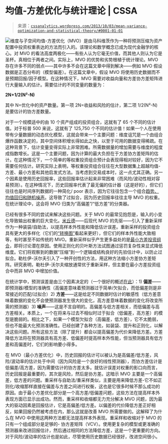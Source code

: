 <!--yml

分类：未分类

日期：2024-05-12 17:58:08

-->

# 均值-方差优化与统计理论 | CSSA

> 来源：[`cssanalytics.wordpress.com/2013/10/03/mean-variance-optimization-and-statistical-theory/#0001-01-01`](https://cssanalytics.wordpress.com/2013/10/03/mean-variance-optimization-and-statistical-theory/#0001-01-01)

![维度与子空间](https://cssanalytics.files.wordpress.com/2013/10/dimensions-and-subspace.png)均值-方差优化（MVO）是由马科维茨作为一种将预测压缩为资产配置中投资权重表达的方法而引入的。该理论和数学概念已成为现代金融学的核心。对 MVO 的看法高度两极化——有些人认为它毫无价值，而其他人则认为它是圣杯。真相位于两者之间。实际上，MVO 的优势和劣势根植于统计理论。MVO 存在许多不同的弱点——其中许多不会在这篇文章中得到解决——例如 MVO 假设数据是正态分布的（模型偏差）。在这篇文章中，假设 MVO 将使用历史数据而不是预期回报/因子模型。在这种情况下，MVO 需要对收益向量和方差协方差矩阵进行大量输入的估计。需要估计的不同变量的数量为：

**2N+1/2(N²-N)**

其中 N=优化中的资产数量。第一项 2N=收益和风险的估计，第二项 1/2(N²-N) 是要估计的协方差数量。

对于一个规模适中的由 10 个资产组成的投资组合，这就有了 65 个不同的估计值。对于标普 500 来说，这就有了 125,750 个不同的估计值！如果一个人在使用带有少量数据的动态优化模型，这就会带来一个主要问题：维度诅咒是一个由组合爆炸函数决定的，其中空间体积增长得如此之快，以至于可用的数据变得稀疏。在这种背景下，估计变量变得实际上非常困难。所需数据量的增加需要与维度的程度成指数增长。这是一个主要问题，因为计算的最大负担在于方差协方差矩阵的估计。在这种情况下，一个简单的等权重投资组合预计会表现得相对较好，因为它不需要任何估计。研究实际上表明，等权重投资组合往往在大型数据集上超越均值-方差、最小方差和其他启发式方法。当考虑到交易成本时，这一点尤其正确。另一个因素是使用历史回报率，这些回报率估计起来非常困难（而风险/波动性相对容易预测）。在这种情况下，历史回报率代表了最无偏的估计器（这是好的），但它们往往也是时间序列数据的一种简化/ poor 表示，因为它往往包含一个组合[趋势、均值回归和随机噪声](https://cssanalytics.wordpress.com/2013/04/23/filtering-white-noise/ "Filtering White Noise")。这导致了过拟合，因为历史回报率往往主导 MVO 的权重。在统计理论中，这会将 MVO 归类为“高偏差”/“低方差”的分类器。

已经有很多不同的尝试来解决这些问题。关于 MVO 的最常见抱怨是，输入的小变化导致输出权重的巨大变化。[米丘德](http://www.newfrontieradvisors.com/Research/ResearchHistory/MichaudOptimization.html)——后现代 MVO 的先驱——引入了重新采样作为一种装袋/自助法，以提高样本外性能和降低估计误差。重新采样的投资组合具有更大的多样化（它们的[“转换图”](http://systematicinvestor.wordpress.com/?s=resampling)看起来更好），但它们的样本外性能大致相等，有时甚至不如传统的 MVO。重新采样似乎产生更多益处的是[最小方差投资组合](https://cssanalytics.wordpress.com/2013/04/01/minimum-variance-algorithm-mva/ "最小方差算法（MVA）")，即将讨论潜在原因。使用正则化的贝叶斯方法试图通过惩罚复杂性来显式降低维度。它们将观察到的数据“压缩”到一个逻辑或结构良好的先验估计中，以防止过拟合。勒杜伊-沃尔夫引入了一种开创性的方法，用这种方法缩小方差协方差矩阵。研究表明，勒杜伊-沃尔夫缩放通常优于重新采样，但主要在最小方差投资组合中而非 MVO 中增加价值。

在统计学中，预测误差是由三个因素决定的（一个很好的概述[在此](http://www.cs.umd.edu/class/spring2006/cmsc726/Lectures/EnsembleMethods.pdf)）：1) **偏差**——即预测器/模型的准确性（高偏差意味着预测器过于简单/欠拟合，而低偏差则是非常接近的匹配/过拟合）2) **方差**——这是给定不同数据时估计的敏感性（低方差意味着数据的变化不会使预测器发生很大的变化，高方差意味着数据的变化将改变所需的预测器）3) **噪声**——这是不言自明的。高偏差与低方差相关，而低偏差与高方差相关。本质上，一个在将来与过去不相似时过于拟合（低偏差，高方差）的模型是脆弱的。相比之下，如果一个模型欠拟合（高偏差，低方差），它不太脆弱，但也不能最大化预测准确性。已经创建了各种方法，如装袋、提升和正则化，以解决这些问题。所有这些方法（除了提升）都会以提高偏差为代价来降低方差。方差降低方法将在预测器具有高方差、低偏差时提高样本外性能，但当预测器具有低方差和高偏差时，它们的影响要小得多。

在 MVO（最小方差优化）中，历史回报的估计可以被认为是高偏差/低方差，风险/波动率的估计处于中间（因为风险是一个良好的线性预测器），而协方差估计是低偏差/高方差，因为需要估计的协方差太多。就估计误差对权重的影口向而言，历史回报是最重要的，其次是风险，然后是协方差。这暗示 MVO 主要是一个高偏差，低方差的问题。重采样与自助法/重采样类似，主要是用来降低方差-它不如正则化/收缩那样直接在偏差与方差之间进行权衡，这也是它很多时候不那么成功的原因。由于最小方差优化部分是一个高方差/低偏差问题，这些方法在提高样本外表现方面已显示出成功。然而，重采样和收缩都无力充分解决 MVO 问题，因为最大的驱动因素是回报估计，它是高偏差/低方差。以偏差的代价降低方差正好相反，如果回报仍然被考虑在内，那么这就是改善 MVO 所需要做的。这解释了为什么在 MVO 中使用这两种方法都无法提高样本外表现。重采样和收缩对于 MVO 的只有一个组成部分是足够的- 协方差矩阵（VCV）。使用更复杂的模型或更准确的预测器来改进回报估计，然后通过相同的方法降低方差，这是一个更重要的方向。对于风险/波动率的估计也是如此，尽管使用历史数据已经很好，改进空间很小。

